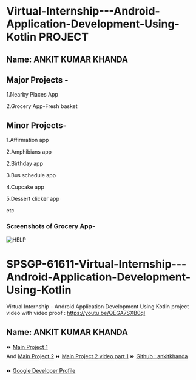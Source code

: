 # Virtual-Internship---Android-Application-Development-Using-Kotlin PROJECT

## Name: ANKIT KUMAR KHANDA

## **Major Projects -** 
1.Nearby Places App

2.Grocery App-Fresh basket

## **Minor Projects-** 
1.Affirmation app

2.Amphibians app

2.Birthday app

3.Bus schedule app

4.Cupcake app

5.Dessert clicker app

etc



### **Screenshots of Grocery App-**
![HELP](https://github.com/smartinternz02/SPSGP-76766-Virtual-Internship---Android-Application-Development-Using-Kotlin/blob/main/Grocery_App/OUTPUT/Demo/Help.png)


# SPSGP-61611-Virtual-Internship---Android-Application-Development-Using-Kotlin
Virtual Internship - Android Application Development Using Kotlin
project video with video proof :  https://youtu.be/QEGA7SXB0qI


## Name: ANKIT KUMAR KHANDA

⏩ [Main Project 1](https://github.com/smartinternz02/SPSGP-61611-Virtual-Internship---Android-Application-Development-Using-Kotlin/tree/main/01%20Main%20Project%201%20%5BNearby%20Places%20App%5D)  
And [Main Project 2](https://github.com/smartinternz02/SPSGP-61611-Virtual-Internship---Android-Application-Development-Using-Kotlin/tree/main/02%20Main%20Project%202%20(Fresh_Basket))
⏩ [Main Project 2 video part 1](https://youtu.be/QEGA7SXB0qI) 
⏩ [Github : ankitkhanda](https://github.com/ankit6868)


⏩ [Google Developer Profile](https://developers.google.com/profile/u/116656313144790844886)
